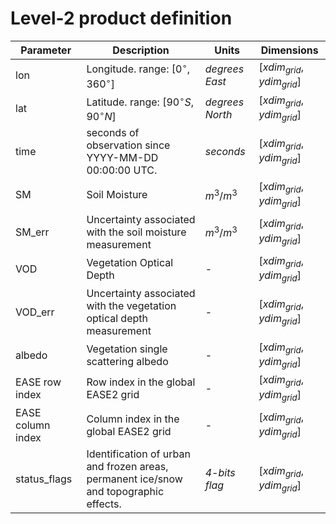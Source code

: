 # Level-2 product definition

| Parameter                 | Description                                                | Units     | Dimensions                                              |
|---------------------------|------------------------------------------------------------|-----------|---------------------------------------------------------|
| lon | Longitude. range: $[0^{\circ}, 360^{\circ}]$ | *degrees East* | $[xdim_{grid},ydim_{grid}]$ |
| lat | Latitude. range: $[90^{\circ}S, 90^{\circ}N]$ | *degrees North* | $[xdim_{grid},ydim_{grid}]$ |
| time     | seconds of observation since YYYY-MM-DD 00:00:00 UTC. | *seconds* | $[xdim_{grid},ydim_{grid}]$ |
| SM             | Soil Moisture         | $m^3/m^3$ | $[xdim_{grid},ydim_{grid}]$ |
| SM_err    | Uncertainty associated with the soil moisture measurement  | $m^3/m^3$ | $[xdim_{grid},ydim_{grid}]$ |
| VOD  | Vegetation Optical Depth      | -         | $[xdim_{grid},ydim_{grid}]$ |
| VOD_err    | Uncertainty associated with the vegetation optical depth measurement  | - | $[xdim_{grid},ydim_{grid}]$ |
| albedo    | Vegetation single scattering albedo  | - | $[xdim_{grid},ydim_{grid}]$ |
| EASE row index            | Row index in the global EASE2 grid                   | -         | $[xdim_{grid},ydim_{grid}]$ |
| EASE column index         | Column index in the global EASE2 grid                | -         | $[xdim_{grid},ydim_{grid}]$ |
| status_flags             | Identification of urban and frozen areas, permanent ice/snow and topographic effects.                      | *4-bits flag*      | $[xdim_{grid},ydim_{grid}]$ |